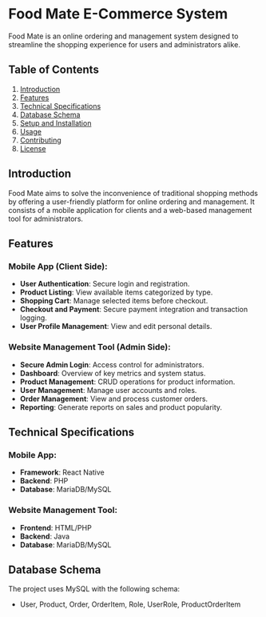 # Food Mate E-Commerce System

Food Mate is an online ordering and management system designed to streamline the shopping experience for users and administrators alike.

## Table of Contents

1. [Introduction](#introduction)
2. [Features](#features)
3. [Technical Specifications](#technical-specifications)
4. [Database Schema](#database-schema)
5. [Setup and Installation](#setup-and-installation)
6. [Usage](#usage)
7. [Contributing](#contributing)
8. [License](#license)

## Introduction

Food Mate aims to solve the inconvenience of traditional shopping methods by offering a user-friendly platform for online ordering and management. It consists of a mobile application for clients and a web-based management tool for administrators.

## Features

### Mobile App (Client Side):

- **User Authentication**: Secure login and registration.
- **Product Listing**: View available items categorized by type.
- **Shopping Cart**: Manage selected items before checkout.
- **Checkout and Payment**: Secure payment integration and transaction logging.
- **User Profile Management**: View and edit personal details.

### Website Management Tool (Admin Side):

- **Secure Admin Login**: Access control for administrators.
- **Dashboard**: Overview of key metrics and system status.
- **Product Management**: CRUD operations for product information.
- **User Management**: Manage user accounts and roles.
- **Order Management**: View and process customer orders.
- **Reporting**: Generate reports on sales and product popularity.

## Technical Specifications

### Mobile App:

- **Framework**: React Native
- **Backend**: PHP
- **Database**: MariaDB/MySQL

### Website Management Tool:

- **Frontend**: HTML/PHP
- **Backend**: Java
- **Database**: MariaDB/MySQL

## Database Schema

The project uses MySQL with the following schema:

- User, Product, Order, OrderItem, Role, UserRole, ProductOrderItem
